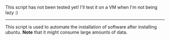 This script has not been tested yet! I'll test it on a VM when I'm not being lazy :)

***

This script is used to automate the installation of software after installing ubuntu. 
**Note** that it might consume large amounts of data.
